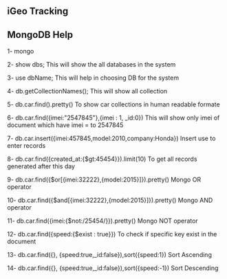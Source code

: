 ## iGeo Tracking 

## MongoDB Help
1- mongo

2- show dbs; 
This will show the all databases in the system

3- use dbName;
This will help in choosing DB for the system

4- db.getCollectionNames();
This will show all collection

5- db.car.find().pretty() 
To show car collections in human readable formate

6- db.car.find({imei:"2547845"},{imei : 1, _id:0}) 
This will show only imei of document which have imei = to 2547845

7- db.car.insert({imei:457845,model:2010,company:Honda}) 
Insert use to enter records

8- db.car.find({created_at:{$gt:45454}}).limit(10) 
To get all records generated after this day

9- db.car.find({$or[{imei:32222},{model:2015}]}).pretty() 
Mongo OR operator

10- db.car.find({$and[{imei:32222},{model:2015}]}).pretty() 
Mongo AND operator

11- db.car.find({imei:{$not:/25454/}}).pretty() 
Mongo NOT operator 

12- db.car.find({speed:{$exist : true}}) 
To check if specific key exist in the document

13- db.car.find({}, {speed:true,_id:false}),sort({speed:1}) 
Sort Ascending

14- db.car.find({}, {speed:true,_id:false}),sort({speed:-1}) 
Sort Descending
